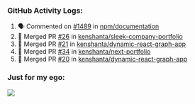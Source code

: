 

  <h3>GitHub Activity Logs:</h3>

  <!--START_SECTION:activity-->

1. 🗣 Commented on [#1489](https://github.com/npm/documentation/pull/1489#issuecomment-2708379315) in [npm/documentation](https://github.com/npm/documentation)
2. 🎉 Merged PR [#26](https://github.com/kenshanta/sleek-company-portfolio/pull/26) in [kenshanta/sleek-company-portfolio](https://github.com/kenshanta/sleek-company-portfolio)
3. 🎉 Merged PR [#21](https://github.com/kenshanta/dynamic-react-graph-app/pull/21) in [kenshanta/dynamic-react-graph-app](https://github.com/kenshanta/dynamic-react-graph-app)
4. 🎉 Merged PR [#34](https://github.com/kenshanta/next-portfolio/pull/34) in [kenshanta/next-portfolio](https://github.com/kenshanta/next-portfolio)
5. 🎉 Merged PR [#20](https://github.com/kenshanta/dynamic-react-graph-app/pull/20) in [kenshanta/dynamic-react-graph-app](https://github.com/kenshanta/dynamic-react-graph-app)
      <!--END_SECTION:activity-->




### Just for my ego:

![](https://komarev.com/ghpvc/?username=kenshanta&color=orange&style=for-the-badge)
